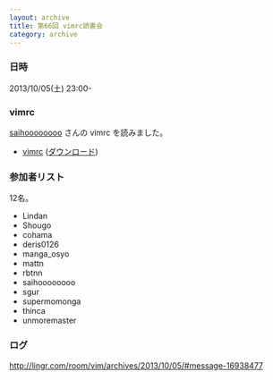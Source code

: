 ```yaml
---
layout: archive
title: 第66回 vimrc読書会
category: archive
---
```


### 日時
2013/10/05(土) 23:00-

### vimrc
[saihoooooooo](https://github.com/saihoooooooo) さんの vimrc を読みました。

- [vimrc](https://github.com/saihoooooooo/dotfiles/blob/32bfe49d6ae3e170c084c8c1646b55ea5d5fc0eb/.vimrc) ([ダウンロード](https://raw.github.com/saihoooooooo/dotfiles/32bfe49d6ae3e170c084c8c1646b55ea5d5fc0eb/.vimrc))

### 参加者リスト

12名。

- Lindan
- Shougo
- cohama
- deris0126
- manga_osyo
- mattn
- rbtnn
- saihoooooooo
- sgur
- supermomonga
- thinca
- unmoremaster

### ログ
<http://lingr.com/room/vim/archives/2013/10/05/#message-16938477>

